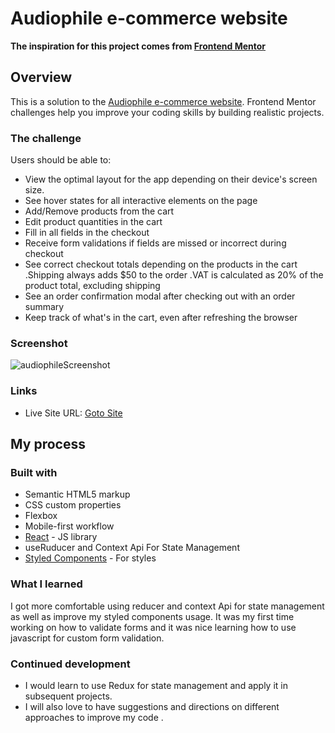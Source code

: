 # Audiophile e-commerce website

**The inspiration for this project comes from [Frontend Mentor](https://www.frontendmentor.io/)**

## Overview
This is a solution to the [Audiophile e-commerce website](https://www.frontendmentor.io/challenges/audiophile-ecommerce-website-C8cuSd_wx). Frontend Mentor challenges help you improve your coding skills by building realistic projects. 

### The challenge

Users should be able to:

- View the optimal layout for the app depending on their device's screen size.
- See hover states for all interactive elements on the page
- Add/Remove products from the cart
- Edit product quantities in the cart
- Fill in all fields in the checkout
- Receive form validations if fields are missed or incorrect during checkout
- See correct checkout totals depending on the products in the cart
    .Shipping always adds $50 to the order
    .VAT is calculated as 20% of the product total, excluding shipping
- See an order confirmation modal after checking out with an order summary
- Keep track of what's in the cart, even after refreshing the browser 


### Screenshot
![audiophileScreenshot](https://user-images.githubusercontent.com/101146885/200111973-95c58d82-c1a3-493a-bd48-a2268ee7537f.png)


### Links
- Live Site URL: [Goto Site](https://audiophile-e-commerce-webapp-tarry.vercel.app)

## My process

### Built with

- Semantic HTML5 markup
- CSS custom properties
- Flexbox
- Mobile-first workflow
- [React](https://reactjs.org/) - JS library
- useRuducer and Context Api For State Management
- [Styled Components](https://styled-components.com/) - For styles


### What I learned

I got more comfortable using reducer and context Api for state management as well as improve my styled components usage.
It was my first time working on how to validate forms and it was nice learning how to use javascript for custom form validation.  



### Continued development
- I would learn to use Redux for state management and apply it in subsequent projects. 
- I will also love to have suggestions and directions on different approaches to improve my code .



